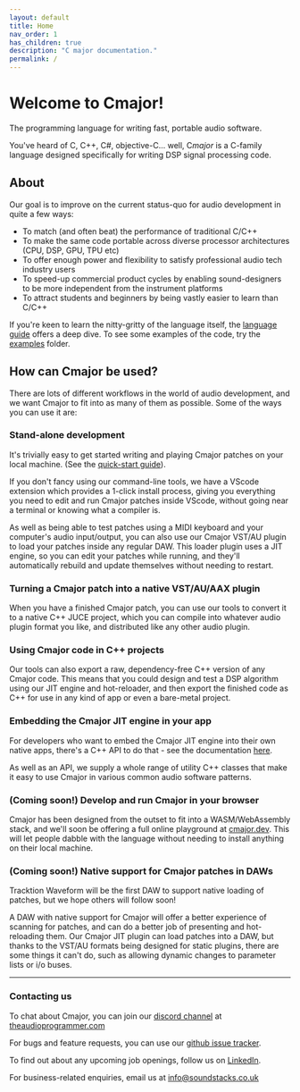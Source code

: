 ```yaml
---
layout: default
title: Home
nav_order: 1
has_children: true
description: "C major documentation."
permalink: /
---
```


# Welcome to Cmajor!

The programming language for writing fast, portable audio software.

You've heard of C, C++, C#, objective-C... well, C*major* is a C-family language designed specifically for writing DSP signal processing code.

## About

Our goal is to improve on the current status-quo for audio development in quite a few ways:

- To match (and often beat) the performance of traditional C/C++
- To make the same code portable across diverse processor architectures (CPU, DSP, GPU, TPU etc)
- To offer enough power and flexibility to satisfy professional audio tech industry users
- To speed-up commercial product cycles by enabling sound-designers to be more independent from the instrument platforms
- To attract students and beginners by being vastly easier to learn than C/C++

If you're keen to learn the nitty-gritty of the language itself, the [language guide](docs/LanguageReference) offers a deep dive. To see some examples of the code, try the [examples](https://github.com/SoundStacks/cmajor/tree/main/examples/patches) folder.

## How can Cmajor be used?

There are lots of different workflows in the world of audio development, and we want Cmajor to fit into as many of them as possible. Some of the ways you can use it are:

### Stand-alone development

It's trivially easy to get started writing and playing Cmajor patches on your local machine. (See the [quick-start guide](docs/GettingStarted)).

If you don't fancy using our command-line tools, we have a VScode extension which provides a 1-click install process, giving you everything you need to edit and run Cmajor patches inside VScode, without going near a terminal or knowing what a compiler is.

As well as being able to test patches using a MIDI keyboard and your computer's audio input/output, you can also use our Cmajor VST/AU plugin to load your patches inside any regular DAW. This loader plugin uses a JIT engine, so you can edit your patches while running, and they'll automatically rebuild and update themselves without needing to restart.

### Turning a Cmajor patch into a native VST/AU/AAX plugin

When you have a finished Cmajor patch, you can use our tools to convert it to a native C++ JUCE project, which you can compile into whatever audio plugin format you like, and distributed like any other audio plugin.

### Using Cmajor code in C++ projects

Our tools can also export a raw, dependency-free C++ version of any Cmajor code. This means that you could design and test a DSP algorithm using our JIT engine and hot-reloader, and then export the finished code as C++ for use in any kind of app or even a bare-metal project.

### Embedding the Cmajor JIT engine in your app

For developers who want to embed the Cmajor JIT engine into their own native apps, there's a C++ API to do that - see the documentation [here](docs/C++API).

As well as an API, we supply a whole range of utility C++ classes that make it easy to use Cmajor in various common audio software patterns.

### (Coming soon!) Develop and run Cmajor in your browser

Cmajor has been designed from the outset to fit into a WASM/WebAssembly stack, and we'll soon be offering a full online playground at [cmajor.dev](https://cmajor.dev). This will let people dabble with the language without needing to install anything on their local machine.

### (Coming soon!) Native support for Cmajor patches in DAWs

Tracktion Waveform will be the first DAW to support native loading of patches, but we hope others will follow soon!

A DAW with native support for Cmajor will offer a better experience of scanning for patches, and can do a better job of presenting and hot-reloading them. Our Cmajor JIT plugin can load patches into a DAW, but thanks to the VST/AU formats being designed for static plugins, there are some things it can't do, such as allowing dynamic changes to parameter lists or i/o buses.

---------------------------------------------------------------------------------

### Contacting us

To chat about Cmajor, you can join our [discord channel](https://discord.gg/Abtc5xabcT) at [theaudioprogrammer.com](https://www.theaudioprogrammer.com/)

For bugs and feature requests, you can use our [github issue tracker](https://github.com/SoundStacks/cmajor/issues).

To find out about any upcoming job openings, follow us on [LinkedIn](https://www.linkedin.com/company/sound-stacks-ltd/).

For business-related enquiries, email us at info@soundstacks.co.uk
